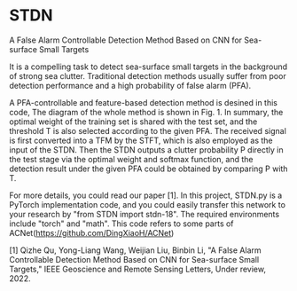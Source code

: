 # STDN
A False Alarm Controllable Detection Method Based on CNN for Sea-surface Small Targets

It is a compelling task to detect sea-surface small targets in the background of strong sea clutter. Traditional detection methods usually suffer from poor detection performance and a high probability of false alarm (PFA).

A PFA-controllable and feature-based detection method is desined in this code, The diagram of the whole method is shown in Fig. 1. In summary, the optimal weight of the training set is shared with the test set, and the threshold T is also selected according to the given PFA. The received signal is first converted into a TFM by the STFT, which is also employed as the input of the STDN. Then the STDN outputs a clutter probability P directly in the test stage via the optimal weight and softmax function, and the detection result under the given PFA could be obtained by comparing P with T.

For more details, you could read our paper [1]. In this project, STDN.py is a PyTorch implementation code, and you could easily transfer this network to your research by "from STDN import stdn-18". The required environments include "torch" and "math". This code refers to some parts of ACNet(https://github.com/DingXiaoH/ACNet)

[1] Qizhe Qu, Yong-Liang Wang, Weijian Liu, Binbin Li, "A False Alarm Controllable Detection Method Based on CNN for Sea-surface Small Targets," IEEE Geoscience and Remote Sensing Letters, Under review, 2022.
